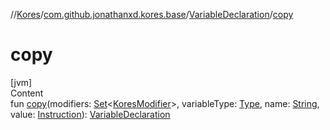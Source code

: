 //[Kores](../../index.md)/[com.github.jonathanxd.kores.base](../index.md)/[VariableDeclaration](index.md)/[copy](copy.md)



# copy  
[jvm]  
Content  
fun [copy](copy.md)(modifiers: [Set](https://kotlinlang.org/api/latest/jvm/stdlib/kotlin.collections/-set/index.html)<[KoresModifier](../-kores-modifier/index.md)>, variableType: [Type](https://docs.oracle.com/javase/8/docs/api/java/lang/reflect/Type.html), name: [String](https://kotlinlang.org/api/latest/jvm/stdlib/kotlin/-string/index.html), value: [Instruction](../../com.github.jonathanxd.kores/-instruction/index.md)): [VariableDeclaration](index.md)  



